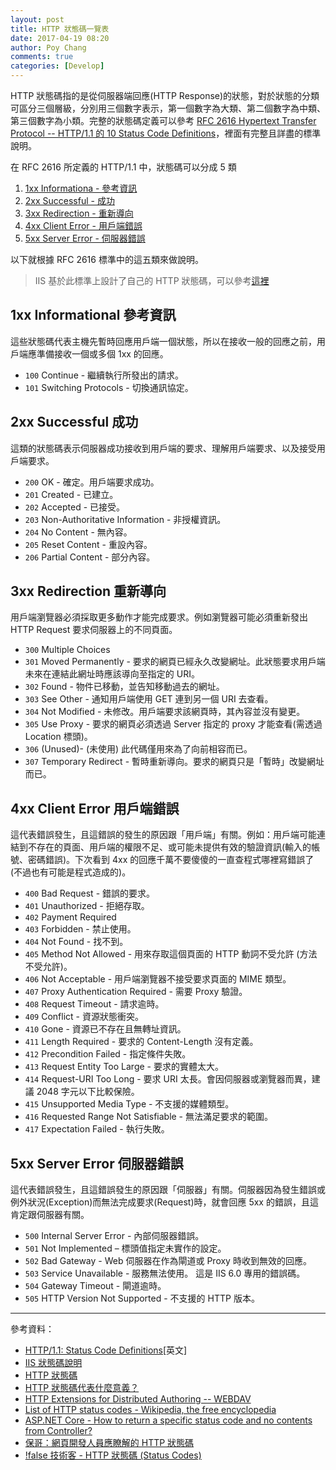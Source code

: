 ```yaml
---
layout: post
title: HTTP 狀態碼一覽表
date: 2017-04-19 08:20
author: Poy Chang
comments: true
categories: [Develop]
---
```

HTTP 狀態碼指的是從伺服器端回應(HTTP Response)的狀態，對於狀態的分類可區分三個層級，分別用三個數字表示，第一個數字為大類、第二個數字為中類、第三個數字為小類。完整的狀態碼定義可以參考 [RFC 2616 Hypertext Transfer Protocol -- HTTP/1.1 的 10 Status Code Definitions](https://tools.ietf.org/html/rfc2616#section-10)，裡面有完整且詳盡的標準說明。

在 RFC 2616 所定義的 HTTP/1.1 中，狀態碼可以分成 5 類

1. [1xx Informationa - 參考資訊](#1xx-informational-參考資訊)
2. [2xx Successful - 成功](#2xx-successful-成功)
3. [3xx Redirection - 重新導向](#3xx-redirection-重新導向)
4. [4xx Client Error - 用戶端錯誤](#4xx-client-error-用戶端錯誤)
5. [5xx Server Error - 伺服器錯誤](#5xx-server-error-伺服器錯誤)

以下就根據 RFC 2616 標準中的這五類來做說明。

>IIS 基於此標準上設計了自己的 HTTP 狀態碼，可以參考[這裡](https://support.microsoft.com/zh-tw/help/943891/the-http-status-code-in-iis-7-0--iis-7-5--and-iis-8-0)

## 1xx Informational 參考資訊

這些狀態碼代表主機先暫時回應用戶端一個狀態，所以在接收一般的回應之前，用戶端應準備接收一個或多個 1xx 的回應。

* `100` Continue - 繼續執行所發出的請求。
* `101` Switching Protocols - 切換通訊協定。

## 2xx Successful 成功

這類的狀態碼表示伺服器成功接收到用戶端的要求、理解用戶端要求、以及接受用戶端要求。

* `200` OK - 確定。用戶端要求成功。
* `201` Created - 已建立。
* `202` Accepted - 已接受。
* `203` Non-Authoritative Information - 非授權資訊。
* `204` No Content - 無內容。
* `205` Reset Content - 重設內容。
* `206` Partial Content - 部分內容。

## 3xx Redirection 重新導向

用戶端瀏覽器必須採取更多動作才能完成要求。例如瀏覽器可能必須重新發出 HTTP Request 要求伺服器上的不同頁面。

* `300` Multiple Choices
* `301` Moved Permanently - 要求的網頁已經永久改變網址。此狀態要求用戶端未來在連結此網址時應該導向至指定的 URI。
* `302` Found - 物件已移動，並告知移動過去的網址。
* `303` See Other - 通知用戶端使用 GET 連到另一個 URI 去查看。
* `304` Not Modified - 未修改。用戶端要求該網頁時，其內容並沒有變更。
* `305` Use Proxy - 要求的網頁必須透過 Server 指定的 proxy 才能查看(需透過 Location 標頭)。
* `306` (Unused)- (未使用) 此代碼僅用來為了向前相容而已。
* `307` Temporary Redirect - 暫時重新導向。要求的網頁只是「暫時」改變網址而已。

## 4xx Client Error 用戶端錯誤

這代表錯誤發生，且這錯誤的發生的原因跟「用戶端」有關。例如：用戶端可能連結到不存在的頁面、用戶端的權限不足、或可能未提供有效的驗證資訊(輸入的帳號、密碼錯誤)。下次看到 4xx 的回應千萬不要傻傻的一直查程式哪裡寫錯誤了(不過也有可能是程式造成的)。

* `400` Bad Request - 錯誤的要求。
* `401` Unauthorized - 拒絕存取。
* `402` Payment Required
* `403` Forbidden - 禁止使用。
* `404` Not Found - 找不到。
* `405` Method Not Allowed - 用來存取這個頁面的 HTTP 動詞不受允許 (方法不受允許)。
* `406` Not Acceptable - 用戶端瀏覽器不接受要求頁面的 MIME 類型。
* `407` Proxy Authentication Required - 需要 Proxy 驗證。
* `408` Request Timeout - 請求逾時。
* `409` Conflict - 資源狀態衝突。
* `410` Gone - 資源已不存在且無轉址資訊。
* `411` Length Required - 要求的 Content-Length 沒有定義。
* `412` Precondition Failed - 指定條件失敗。
* `413` Request Entity Too Large - 要求的實體太大。
* `414` Request-URI Too Long - 要求 URI 太長。會因伺服器或瀏覽器而異，建議 2048 字元以下比較保險。
* `415` Unsupported Media Type - 不支援的媒體類型。
* `416` Requested Range Not Satisfiable - 無法滿足要求的範圍。
* `417` Expectation Failed - 執行失敗。

## 5xx Server Error 伺服器錯誤

這代表錯誤發生，且這錯誤發生的原因跟「伺服器」有關。伺服器因為發生錯誤或例外狀況(Exception)而無法完成要求(Request)時，就會回應 5xx 的錯誤，且這肯定跟伺服器有關。

* `500` Internal Server Error - 內部伺服器錯誤。
* `501` Not Implemented – 標頭值指定未實作的設定。
* `502` Bad Gateway - Web 伺服器在作為閘道或 Proxy 時收到無效的回應。
* `503` Service Unavailable - 服務無法使用。 這是 IIS 6.0 專用的錯誤碼。
* `504` Gateway Timeout - 閘道逾時。
* `505` HTTP Version Not Supported - 不支援的 HTTP 版本。

----------

參考資料：

* [HTTP/1.1: Status Code Definitions](http://www.w3.org/Protocols/rfc2616/rfc2616-sec10.html)[英文]
* [IIS 狀態碼說明](http://support.microsoft.com/kb/318380/zh-tw)
* [HTTP 狀態碼](http://vincent119.blogspot.com/2008/06/100-continue-client-client-client.html)
* [HTTP 狀態碼代表什麼意義？](http://www.dmedia.centerbbs.com/blog/index.php?load=read&id=246)
* [HTTP Extensions for Distributed Authoring -- WEBDAV](http://www.webdav.org/specs/rfc2518.html)
* [List of HTTP status codes - Wikipedia, the free encyclopedia](http://en.wikipedia.org/wiki/List_of_HTTP_status_codes)
* [ASP.NET Core - How to return a specific status code and no contents from Controller?](http://stackoverflow.com/questions/37690114/asp-net-core-how-to-return-a-specific-status-code-and-no-contents-from-control)
* [保哥：網頁開發人員應瞭解的 HTTP 狀態碼](http://blog.miniasp.com/post/2009/01/16/Web-developer-should-know-about-HTTP-Status-Code.aspx)
* [!false 技術客 - HTTP 狀態碼 (Status Codes)](https://notfalse.net/48/http-status-codes)